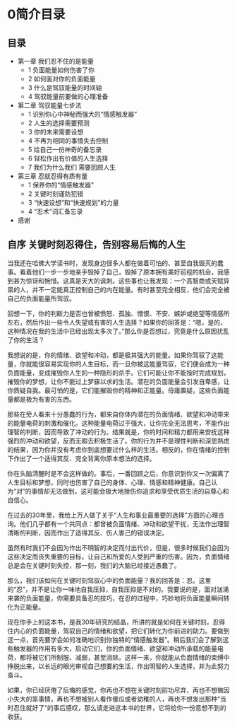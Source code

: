 ﻿# 0简介目录
## 目录
* 第一章 我们忍不住的是能量
    * 1 负面能量如何伤害了你
    * 2 如何面对你的负面能量
    * 3 什么是驾驭能量的时间轴
    * 4 驾驭能量前要做的心理准备
* 第二章 驾驭能量七步法
    * 1 识别你心中神秘而强大的“情感触发器”
    * 2 人生的选择需要预测
    * 3 你的未来需要设想
    * 4 不再为相同的事情失去控制
    * 5 给自己一份神奇的备忘录
    * 6 轻松作出有价值的人生选择
    * 7 我们为什么我们 需要回顾人生
* 第三章 忍就忍得有质有量
    * 1 保养你的“情感触发器”
    * 2 关键时刻谨防犯错
    * 3 “快速设想”和“快速规划”的力量
    * 4 “忍术”词汇备忘录
* 感谢

## 自序 关键时刻忍得住，告别容易后悔的人生
当我还在哈佛大学读书时，发现身边很多人都在做着可怕的、甚至自我毁灭的蠢事。看着他们一步一步地亲手毁掉了自己，毁掉了原本拥有美好前程的机会，我感到甚为惊讶和惋惜。这真是天大的讽刺。这些事也让我发现：一个高智商或天赋异禀的人，并不一定能真正控制自己的内在能量。有时甚至完全相反，他们会完全被自己的负面能量所驾驭。

回想一下，你的判断力是否也曾被愤怒、孤独、憎恨、不安、嫉妒或绝望等情感所左右，然后作出一些令人失望或有害的人生选择？如果你的回答是：“嗯，是的，这种情况在我的生活中已经出现太多次了。”那么你是否想过，究竟是什么原因扰乱了你的生活？

我想说的是，你的情绪、欲望和冲动，都是极其强大的能量。如果你驾驭了这能量，你就能很容易实现你的人生目标，而一旦你被这能量驾驭，它们便会成为一种负面能量，变成摧毁你人生的一种隐形的杀手。它们可能让你不能按时完成规划，摧毁你的梦想，让你不能过上梦寐以求的生活。潜在的负面能量会引发自卑感，让你质疑自我。最可怕的是，它们能摧毁你的精神和正能量。毋庸置疑，这些负面能量都是极为有害的东西。

那些在旁人看来十分愚蠢的行为，都来自你体内潜在的负面情绪、欲望和冲动带来的能量电荷的刺激和催化。这种能量电荷过于强大，让你完全无法思考，不能作出理智的判断，因而导致了冲动的行为。结果就是，你的时间和精力都用来安抚这种强烈的冲动和欲望，反而无暇去积极生活了。你的行为并不是理性判断和深思熟虑的结果，因为你并没有考虑你到底想要过什么样的生活。相反的，你在情绪的控制下作出了一个适得其反、完全背离你原本想法的选择。

你在头脑清醒时是不会这样做的。事后，一番回顾之后，你意识到你又一次偏离了人生目标和梦想，同时也伤害了自己的身体、心理、情感和精神健康。自己认为“对”的事情却无法做到，这可能会极大地挫伤你追求和享受优质生活的自尊心和自信心。

在过去的30年里，我给上万人做了关于“人生和事业最重要的选择”方面的心理咨询。他们几乎都有一个共同点：都曾被负面情绪、冲动和欲望干扰，无法作出理智清晰的判断，因而作出了适得其反、伤人害己的错误决定。

虽然有时我们不会因为作出不明智的决定而付出代价，但是，很多时候我们会因为这些决定而丧失重要的目标，让自己和所爱的人受到严重的伤害。因为，负面情绪总是会在关键时刻失控，那一刻，我们的大脑已经接近愚蠢了。

那么，我们该如何在关键时刻驾驭心中的负面能量？我的回答是：忍。这里的“忍”，并不是让你一味地自我压抑，自我压抑是不对的。我要说的是，面对汹涌来袭的负面能量，你需要具备忍的技巧，在忍的过程中，巧妙地将负面能量瞬间转化为正能量。

现在你手上的这本书，是我30年研究的结晶，所讲的就是如何在关键时刻，忍得住内心的负面能量，驾驭自己的情绪和欲望，把它们转化为你前进的助力。要做到这一点，首先要学会如何准确地识别你独特的“情感触发器”。稍后我们会了解到这些触发器的作用有多大，启动它们，你的负面情绪、欲望和冲动所承载的能量电荷，都将被它们所制服、减弱，甚至消除。这样一来，你就能从负面情绪的束缚中挣脱出来，以长远的眼光审视自己想要的生活，作出明智的人生选择，并为此努力奋斗。

如果，你已经厌倦了后悔的感觉，你再也不想在关键时刻前功尽弃，再也不想做因小失大的笨事情，再也不想被别人看作傻瓜或者幼稚的人，再也不想发出那种“当时忍住就好了”的事后感叹，那么请走进这本书的世界，它将给你一份意想不到的收获。




